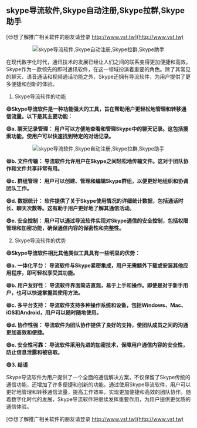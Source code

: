 ## **skype导流软件,Skype自动注册,Skype拉群,Skype助手**

[😍想了解推广相关软件的朋友请登录 http://www.vst.tw](http://www.vst.tw)

 <center><img src="https://vst.tw/MP4/tuiguang/png/4.png" alt="skype导流软件,Skype自动注册,Skype拉群,Skype助手"></center>

在现代数字化时代，通讯技术的发展已经让人们之间的联系变得更加便捷和高效。Skype作为一款领先的即时通讯软件，在这一领域扮演着重要的角色。除了其常见的聊天、语音通话和视频通话功能之外，Skype还拥有导流软件，为用户提供了更多便捷和创新的体验。

1. Skype导流软件的功能

**😄Skype导流软件是一种功能强大的工具，旨在帮助用户更轻松地管理和转移通信流量。以下是其主要功能：**

**😄a. 聊天记录管理： 用户可以方便地查看和管理Skype中的聊天记录。这包括搜索功能，使用户可以快速找到特定的对话记录。**

 <center><img src="https://vst.tw/MP4/tuiguang/png/4.png" alt="skype导流软件,Skype自动注册,Skype拉群,Skype助手"></center>

**😄b. 文件传输： 导流软件允许用户在Skype之间轻松地传输文件。这对于团队协作和文件共享非常有用。**

**😄c. 群组管理： 用户可以创建、管理和编辑Skype群组，以便更好地组织和协调团队工作。**

**😄d. 数据统计： 软件提供了关于Skype使用情况的详细统计数据，包括通话时长、聊天次数等。这有助于用户更好地了解其通信活动。**

**😄e. 安全控制： 用户可以通过导流软件实现对Skype通信的安全控制，包括权限管理和加密功能，确保通信内容的保密性和完整性。**

2. Skype导流软件的优势

**😄Skype导流软件相比其他类似工具具有一些明显的优势：**

**😄a. 一体化平台： 导流软件与Skype紧密集成，用户无需额外下载或安装其他应用程序，即可轻松享受其功能。**

**😄b. 用户友好性： 导流软件界面简洁直观，易于上手和操作。即使是对于新手用户，也可以快速掌握其使用方法。**

**😄c. 多平台支持： 导流软件支持多种操作系统和设备，包括Windows、Mac、iOS和Android，用户可以随时随地使用。**

**😄d. 协作性强： 导流软件为团队协作提供了良好的支持，使团队成员之间的沟通更加高效和便捷。**

**😄e. 安全性可靠： 导流软件采用先进的加密技术，保障用户通信内容的安全性，防止信息泄露和被窃取。**

**😄3. 结语**

Skype导流软件为用户提供了一个全面的通信解决方案，不仅保留了Skype传统的通信功能，还增加了许多便捷和创新的功能。通过使用Skype导流软件，用户可以更好地管理和转移通信流量，提高工作效率，实现更加便捷和高效的团队协作。随着数字化时代的发展，Skype导流软件将继续发挥重要作用，为用户提供更优质的通信体验。

[😍想了解推广相关软件的朋友请登录 http://www.vst.tw](http://www.vst.tw)



